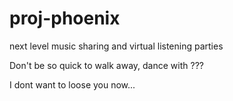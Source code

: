 # proj-phoenix
next level music sharing and virtual listening parties

Don't be so quick to walk away, dance with ???

I dont want to loose you now...
